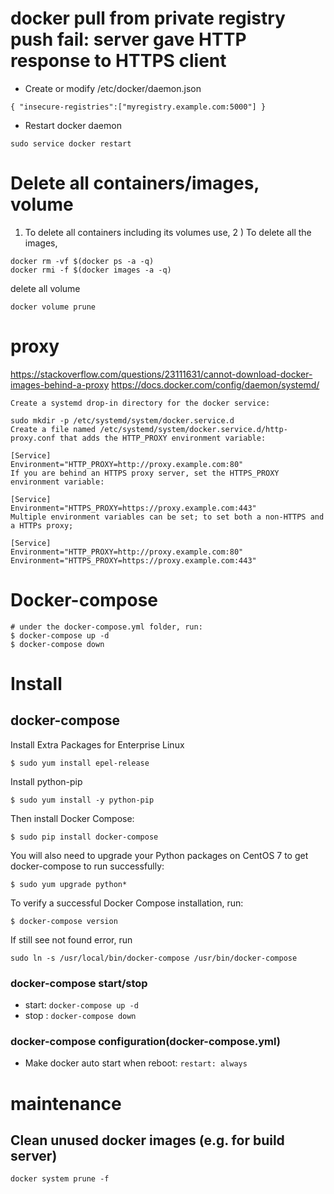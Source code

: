# docker pull from private registry push fail: server gave HTTP response to HTTPS client 

* Create or modify /etc/docker/daemon.json
```
{ "insecure-registries":["myregistry.example.com:5000"] }
```
* Restart docker daemon 
```
sudo service docker restart
```

# Delete all containers/images, volume
1) To delete all containers including its volumes use,
2 ) To delete all the images,
```
docker rm -vf $(docker ps -a -q)
docker rmi -f $(docker images -a -q)
```

delete all volume
```
docker volume prune
```

# proxy
https://stackoverflow.com/questions/23111631/cannot-download-docker-images-behind-a-proxy
https://docs.docker.com/config/daemon/systemd/

```
Create a systemd drop-in directory for the docker service:

sudo mkdir -p /etc/systemd/system/docker.service.d
Create a file named /etc/systemd/system/docker.service.d/http-proxy.conf that adds the HTTP_PROXY environment variable:

[Service]
Environment="HTTP_PROXY=http://proxy.example.com:80"
If you are behind an HTTPS proxy server, set the HTTPS_PROXY environment variable:

[Service]
Environment="HTTPS_PROXY=https://proxy.example.com:443"
Multiple environment variables can be set; to set both a non-HTTPS and a HTTPs proxy;

[Service]
Environment="HTTP_PROXY=http://proxy.example.com:80"
Environment="HTTPS_PROXY=https://proxy.example.com:443"
```

# Docker-compose
```
# under the docker-compose.yml folder, run:
$ docker-compose up -d
$ docker-compose down
```

# Install
## docker-compose
Install Extra Packages for Enterprise Linux
```
$ sudo yum install epel-release
```
Install python-pip
```
$ sudo yum install -y python-pip
```
Then install Docker Compose:
```
$ sudo pip install docker-compose
```
You will also need to upgrade your Python packages on CentOS 7 to get docker-compose to run successfully:
```
$ sudo yum upgrade python*
```

To verify a successful Docker Compose installation, run:
```
$ docker-compose version
```

If still see not found error, run
```
sudo ln -s /usr/local/bin/docker-compose /usr/bin/docker-compose
```

### docker-compose start/stop
* start: `docker-compose up -d`
* stop : `docker-compose down`

### docker-compose configuration(docker-compose.yml)
* Make docker auto start when reboot: 
`restart: always`


# maintenance
## Clean unused docker images (e.g. for build server)
```
docker system prune -f
```
